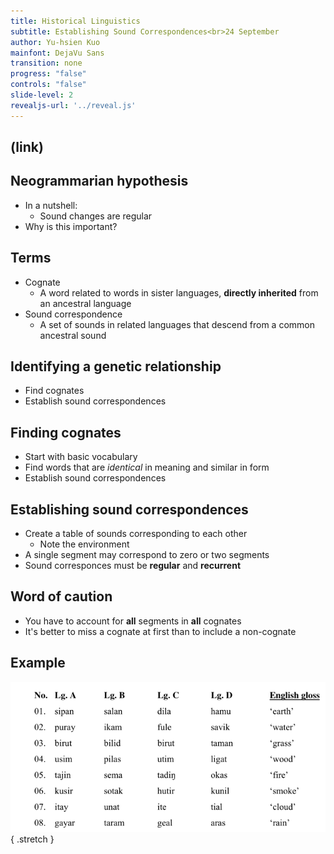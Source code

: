 ```yaml
---
title: Historical Linguistics
subtitle: Establishing Sound Correspondences<br>24 September
author: Yu-hsien Kuo
mainfont: DejaVu Sans
transition: none
progress: "false"
controls: "false"
slide-level: 2
revealjs-url: '../reveal.js'
---
```


## (link)

## Neogrammarian hypothesis

- In a nutshell:
  - Sound changes are regular
- Why is this important?

## Terms

- Cognate
  - A word related to words in sister languages, **directly inherited** from an ancestral language
- Sound correspondence
  - A set of sounds in related languages that descend from a common ancestral sound

## Identifying a genetic relationship

- Find cognates
- Establish sound correspondences

## Finding cognates

- Start with basic vocabulary
- Find words that are *identical* in meaning and similar in form
- Establish sound correspondences

## Establishing sound correspondences

- Create a table of sounds corresponding to each other
  - Note the environment
- A single segment may correspond to zero or two segments
- Sound corresponces must be **regular** and **recurrent**

## Word of caution

- You have to account for **all** segments in **all** cognates
- It's better to miss a cognate at first than to include a non-cognate

## Example

![](sc-walkthrough.png){ .stretch }

<!-- Templates: -->
<!-- ## {data-background-image="img.jpg" data-background-size=contain} -->

<!-- ## Image with header -->
<!-- ![](img.png){ .stretch } -->

